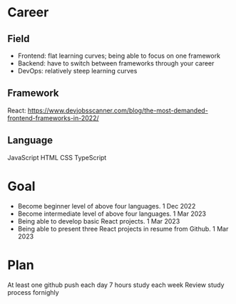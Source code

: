 # Career
## Field
- Frontend: flat learning curves; being able to focus on one framework
- Backend: have to switch between frameworks through your career
- DevOps: relatively steep learning curves

## Framework
React: https://www.devjobsscanner.com/blog/the-most-demanded-frontend-frameworks-in-2022/

## Language
JavaScript
HTML
CSS
TypeScript

# Goal
- Become beginner level of above four languages. 1 Dec 2022
- Become intermediate level of above four languages. 1 Mar 2023
- Being able to develop basic React projects. 1 Mar 2023
- Being able to present three React projects in resume from Github. 1 Mar 2023

# Plan
At least one github push each day
7 hours study each week
Review study process fornighly
